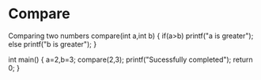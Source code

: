 # Compare
Comparing two numbers
compare(int a,int b)
{ 
    if(a>b)
      printf("a is greater");
    else
     printf("b is greater"); 
 }
 
 int main()
 {
   a=2,b=3;
   compare(2,3);
   printf("Sucessfully completed");
   return 0;
 }
